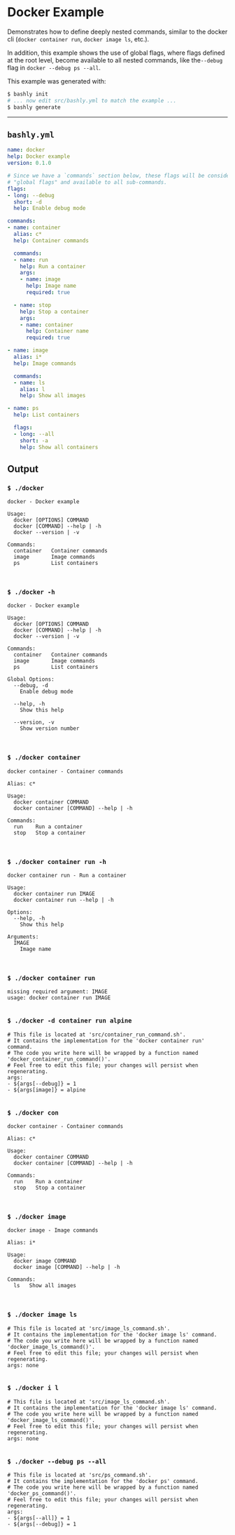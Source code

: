 # Docker Example

Demonstrates how to define deeply nested commands, similar to the docker cli
(`docker container run`, `docker image ls`, etc.).

In addition, this example shows the use of global flags, where flags defined 
at the root level, become available to all nested commands, like the`--debug`
flag in `docker --debug ps --all`.

This example was generated with:

```bash
$ bashly init
# ... now edit src/bashly.yml to match the example ...
$ bashly generate
```

-----

## `bashly.yml`

````yaml
name: docker
help: Docker example
version: 0.1.0

# Since we have a `commands` section below, these flags will be considered
# "global flags" and available to all sub-commands.
flags:
- long: --debug
  short: -d
  help: Enable debug mode

commands:
- name: container
  alias: c*
  help: Container commands

  commands:
  - name: run
    help: Run a container
    args:
    - name: image
      help: Image name
      required: true

  - name: stop
    help: Stop a container
    args:
    - name: container
      help: Container name
      required: true

- name: image
  alias: i*
  help: Image commands

  commands:
  - name: ls
    alias: l
    help: Show all images

- name: ps
  help: List containers

  flags:
  - long: --all
    short: -a
    help: Show all containers
````



## Output

### `$ ./docker`

````shell
docker - Docker example

Usage:
  docker [OPTIONS] COMMAND
  docker [COMMAND] --help | -h
  docker --version | -v

Commands:
  container   Container commands
  image       Image commands
  ps          List containers



````

### `$ ./docker -h`

````shell
docker - Docker example

Usage:
  docker [OPTIONS] COMMAND
  docker [COMMAND] --help | -h
  docker --version | -v

Commands:
  container   Container commands
  image       Image commands
  ps          List containers

Global Options:
  --debug, -d
    Enable debug mode

  --help, -h
    Show this help

  --version, -v
    Show version number



````

### `$ ./docker container`

````shell
docker container - Container commands

Alias: c*

Usage:
  docker container COMMAND
  docker container [COMMAND] --help | -h

Commands:
  run    Run a container
  stop   Stop a container



````

### `$ ./docker container run -h`

````shell
docker container run - Run a container

Usage:
  docker container run IMAGE
  docker container run --help | -h

Options:
  --help, -h
    Show this help

Arguments:
  IMAGE
    Image name



````

### `$ ./docker container run`

````shell
missing required argument: IMAGE
usage: docker container run IMAGE


````

### `$ ./docker -d container run alpine`

````shell
# This file is located at 'src/container_run_command.sh'.
# It contains the implementation for the 'docker container run' command.
# The code you write here will be wrapped by a function named 'docker_container_run_command()'.
# Feel free to edit this file; your changes will persist when regenerating.
args:
- ${args[--debug]} = 1
- ${args[image]} = alpine


````

### `$ ./docker con`

````shell
docker container - Container commands

Alias: c*

Usage:
  docker container COMMAND
  docker container [COMMAND] --help | -h

Commands:
  run    Run a container
  stop   Stop a container



````

### `$ ./docker image`

````shell
docker image - Image commands

Alias: i*

Usage:
  docker image COMMAND
  docker image [COMMAND] --help | -h

Commands:
  ls   Show all images



````

### `$ ./docker image ls`

````shell
# This file is located at 'src/image_ls_command.sh'.
# It contains the implementation for the 'docker image ls' command.
# The code you write here will be wrapped by a function named 'docker_image_ls_command()'.
# Feel free to edit this file; your changes will persist when regenerating.
args: none


````

### `$ ./docker i l`

````shell
# This file is located at 'src/image_ls_command.sh'.
# It contains the implementation for the 'docker image ls' command.
# The code you write here will be wrapped by a function named 'docker_image_ls_command()'.
# Feel free to edit this file; your changes will persist when regenerating.
args: none


````

### `$ ./docker --debug ps --all`

````shell
# This file is located at 'src/ps_command.sh'.
# It contains the implementation for the 'docker ps' command.
# The code you write here will be wrapped by a function named 'docker_ps_command()'.
# Feel free to edit this file; your changes will persist when regenerating.
args:
- ${args[--all]} = 1
- ${args[--debug]} = 1


````



